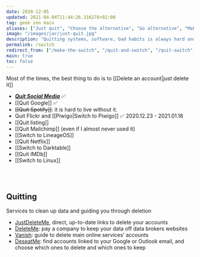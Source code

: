 ```yaml
---
date: 2020-12-05
updated: 2021-04-04T11:44:26.316276+02:00
tag: geek zen main
aliases: ["Just quit", "Choose the alternative", "Go alternative", "Make the switch"]
image: "/images/jar/just-quit.jpg"
description: "Quitting systems, software, bad habits is always hard and often painful. Nevertheless, if it's for the best, it's worth it. Below some of the things I'm quitting."
permalink: /switch
redirect_from: ["/make-the-switch", "/quit-and-switch", "/quit-switch", "/choose-the-alternative", "/alternative-software", "/alternative"]
main: true
toc: false
---
```

<div class="blue box">
	Most of the times, the best thing to do is to [[Delete an account|just delete it]]
</div>

- [**<cite>Quit Social Media</cite>**](https://quitsocialmedia.club) ✅
- [[Quit Google]] ✅
- ~~[[Quit Spotify]]~~: it is hard to live without it.
- Quit Flickr and [[Piwigo|Switch to Piwigo]] ✅ 2020.12.23 - 2021.01.18
- [[Quit listing]]
- [[Quit Mailchimp]] (even if I almost never used it)
- [[Switch to LineageOS]]
- [[Quit Netflix]]
- [[Switch to Darktable]]
- [[Quit IMDb]]
- [[Switch to Linux]]

<br>
<br>

## Quitting

Services to clean up data and guiding you through deletion

- [JustDeleteMe](https://justdeleteme.xyz/ "JustDeleteMe"), direct, up-to-date links to delete your accounts
- [DeleteMe](https://joindeleteme.com "DeleteMe"): pay a company to keep your data off data brokers websites
- [Vanish](https://vanishlist.ml/ "Vanish"): guide to delete main online services’ accounts
- [DeseatMe](https://www.deseat.me/ "DeseatMe"): find accounts linked to your Google or Outlook email, and choose which ones to delete and which ones to keep